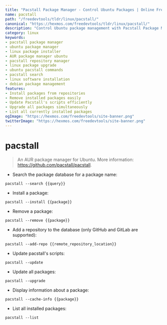 ```yaml
---
title: "Pacstall Package Manager - Control Ubuntu Packages | Online Free DevTools by Hexmos"
name: pacstall
path: "/freedevtools/tldr/linux/pacstall/"
canonical: "https://hexmos.com/freedevtools/tldr/linux/pacstall/"
description: "Control Ubuntu package management with Pacstall Package Manager. Install, remove, and update packages effortlessly on your Linux system. Free online tool, no registration required."
category: linux
keywords:
- pacstall package manager
- ubuntu package manager
- linux package installer
- AUR package manager ubuntu
- pacstall repository manager
- linux package upgrade
- ubuntu pacstall commands
- pacstall search
- linux software installation
- debian package management
features:
- Install packages from repositories
- Remove installed packages easily
- Update Pacstall's scripts efficiently
- Upgrade all packages simultaneously
- List all currently installed packages
ogImage: "https://hexmos.com/freedevtools/site-banner.png"
twitterImage: "https://hexmos.com/freedevtools/site-banner.png"
---
```


# pacstall

> An AUR package manager for Ubuntu.
> More information: <https://github.com/pacstall/pacstall>.

- Search the package database for a package name:

`pacstall --search {{query}}`

- Install a package:

`pacstall --install {{package}}`

- Remove a package:

`pacstall --remove {{package}}`

- Add a repository to the database (only GitHub and GitLab are supported):

`pacstall --add-repo {{remote_repository_location}}`

- Update pacstall's scripts:

`pacstall --update`

- Update all packages:

`pacstall --upgrade`

- Display information about a package:

`pacstall --cache-info {{package}}`

- List all installed packages:

`pacstall --list`
